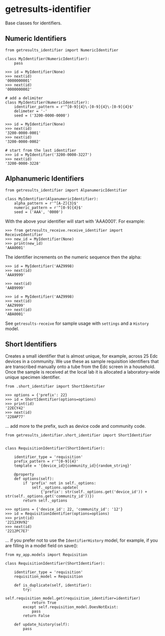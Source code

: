 # getresults-identifier

Base classes for identifiers.

Numeric Identifiers
-------------------

	from getresults_identifier import NumericIdentifier

	class MyIdentifier(NumericIdentifier):
		pass
		
	>>> id = MyIdentifier(None)
	>>> next(id)
	'0000000001'
	>>> next(id)
	'0000000002'

	# add a delimiter
	class MyIdentifier(NumericIdentifier):
    	identifier_pattern = r'^[0-9]{4}\-[0-9]{4}\-[0-9]{4}$'
    	delimeter = '-'
    	seed = ('3200-0000-0000')

	>>> id = MyIdentifier(None)
	>>> next(id)
	'3200-0000-0001'
	>>> next(id)
	'3200-0000-0002'

	# start from the last identifier
	>>> id = MyIdentifier('3200-0000-3227')
	>>> next(id)
	'3200-0000-3228'
	

Alphanumeric Identifiers
------------------------

	from getresults_identifier import AlpanumericIdentifier

	class MyIdentifier(AlpanumericIdentifier):
	    alpha_pattern = r'^[A-Z]{3}$'
    	numeric_pattern = r'^[0-9]{4}$'
    	seed = ('AAA', '0000')
		
With the above your identifier will start with 'AAA0001'. For example:

	>>> from getresults_receive.receive_identifier import ReceiveIdentifier
	>>> new_id = MyIdentifier(None)
	>>> print(new_id)
	'AAA0001'

The identifier increments on the numeric sequence then the alpha:

	>>> id = MyIdentifier('AAZ9998)
	>>> next(id)
	'AAA9999'	

	>>> next(id)
	'AAB9999'	

	>>> id = MyIdentifier('AAZ9998)
	>>> next(id)
	'AAZ9999'	
	>>> next(id)
	'ABA0001'	

See `getresults-receive` for sample usage with `settings` and a `History` model.

Short Identifiers
-----------------

Creates a small identifier that is almost unique, for example, across 25 Edc devices in a community. We use these as sample requisition identifiers that are transcribed manually onto a tube from the Edc screen in a household. Once the sample is received at the local lab it is allocated a laboratory-wide unique specimen identifier.

    from .short_identifier import ShortIdentifier
    
    >>> options = {'prefix': 22}
    >>> id = ShortIdentifier(options=options)
	>>> print(id)
	'22ECY42'
	>>> next(id)
	'228AP77'
	
... add more to the prefix, such as device code and community code.

	from getresults_identifier.short_identifier import ShortIdentifier
	
	
	class RequisitionIdentifier(ShortIdentifier):
	    
		identifier_type = 'requisition'
		prefix_pattern = r'^[0-9]{4}'
		template = '{device_id}{community_id}{random_string}'

		@property
		def options(self):
			if 'prefix' not in self._options:
				self._options.update(
					{'prefix': str(self._options.get('device_id')) + str(self._options.get('community_id'))})
			return self._options

    >>> options = {'device_id': 22, 'community_id': '12'}
    >>> id = RequisitionIdentifier(options=options)
	>>> print(id)
	'2212X9V92'
	>>> next(id)
	'2212PC7E7'

... if you prefer not to use the `IdentifierHistory` model, for example, if you are filling in a model field on save():

	from my_app.models import Requisition

	class RequisitionIdentifier(ShortIdentifier):
	
	    identifier_type = 'requisition'
	    requisition_model = Requisition
	
	    def is_duplicate(self, identifier):
	        try:
	            self.requisition_model.get(requisition_identifier=identifier)
	            return True
	        except self.requisition_model.DoesNotExist:
	            pass
	        return False

		def update_history(self):
			pass
